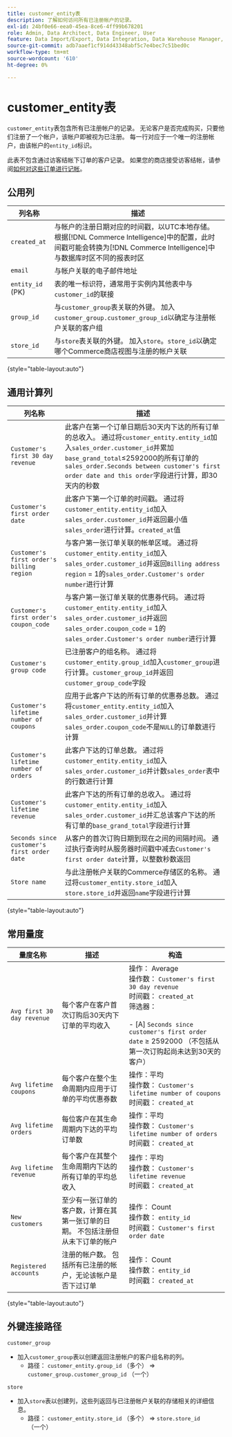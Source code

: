 ```yaml
---
title: customer_entity表
description: 了解如何访问所有已注册帐户的记录。
exl-id: 24bf0e66-eea0-45ea-8ce6-4ff99b678201
role: Admin, Data Architect, Data Engineer, User
feature: Data Import/Export, Data Integration, Data Warehouse Manager, Commerce Tables
source-git-commit: adb7aaef1cf914d43348abf5c7e4bec7c51bed0c
workflow-type: tm+mt
source-wordcount: '610'
ht-degree: 0%

---
```


# customer_entity表

`customer_entity`表包含所有已注册帐户的记录。 无论客户是否完成购买，只要他们注册了一个帐户，该帐户即被视为已注册。 每一行对应于一个唯一的注册帐户，由该帐户的`entity_id`标识。

此表不包含通过访客结帐下订单的客户记录。 如果您的商店接受访客结帐，请参阅[如何对这些订单进行记帐](../data-warehouse-mgr/guest-orders.md)。

## 公用列

| **列名称** | **描述** |
|---|---|
| `created_at` | 与帐户的注册日期对应的时间戳，以UTC本地存储。 根据[!DNL Commerce Intelligence]中的配置，此时间戳可能会转换为[!DNL Commerce Intelligence]中与数据库时区不同的报表时区 |
| `email` | 与帐户关联的电子邮件地址 |
| `entity_id` (PK) | 表的唯一标识符，通常用于实例内其他表中与`customer_id`的联接 |
| `group_id` | 与`customer_group`表关联的外键。 加入`customer_group.customer_group_id`以确定与注册帐户关联的客户组 |
| `store_id` | 与`store`表关联的外键。 加入`store`。`store_id`以确定哪个Commerce商店视图与注册的帐户关联 |

{style="table-layout:auto"}

## 通用计算列

| **列名称** | **描述** |
|---|---|
| `Customer's first 30 day revenue` | 此客户在第一个订单日期后30天内下达的所有订单的总收入。 通过将`customer_entity.entity_id`加入`sales_order.customer_id`并累加`base_grand_total`≤2592000的所有订单的`sales_order.Seconds between customer's first order date and this order`字段进行计算，即30天内的秒数 |
| `Customer's first order date` | 此客户下第一个订单的时间戳。 通过将`customer_entity.entity_id`加入`sales_order.customer_id`并返回最小值`sales_order`进行计算。`created_at`值 |
| `Customer's first order's billing region` | 与客户第一张订单关联的帐单区域。 通过将`customer_entity.entity_id`加入`sales_order.customer_id`并返回`Billing address region` = 1的`sales_order.Customer's order number`进行计算 |
| `Customer's first order's coupon_code` | 与客户第一张订单关联的优惠券代码。 通过将`customer_entity.entity_id`加入`sales_order.customer_id`并返回`sales_order.coupon_code` = 1的`sales_order.Customer's order number`进行计算 |
| `Customer's group code` | 已注册客户的组名称。 通过将`customer_entity.group_id`加入`customer_group`进行计算。`customer_group_id`并返回`customer_group_code`字段 |
| `Customer's lifetime number of coupons` | 应用于此客户下达的所有订单的优惠券总数。 通过将`customer_entity.entity_id`加入`sales_order.customer_id`并计算`sales_order.coupon_code`不是`NULL`的订单数进行计算 |
| `Customer's lifetime number of orders` | 此客户下达的订单总数。 通过将`customer_entity.entity_id`加入`sales_order.customer_id`并计数`sales_order`表中的行数进行计算 |
| `Customer's lifetime revenue` | 此客户下达的所有订单的总收入。 通过将`customer_entity.entity_id`加入`sales_order.customer_id`并汇总该客户下达的所有订单的`base_grand_total`字段进行计算 |
| `Seconds since customer's first order date` | 从客户的首次订购日期到现在之间的间隔时间。 通过执行查询时从服务器时间戳中减去`Customer's first order date`计算，以整数秒数返回 |
| `Store name` | 与此注册帐户关联的Commerce存储区的名称。 通过将`customer_entity.store_id`加入`store.store_id`并返回`name`字段进行计算 |

{style="table-layout:auto"}

## 常用量度

| **量度名称** | **描述** | **构造** |
|---|---|---|
| `Avg first 30 day revenue` | 每个客户在客户首次订购后30天内下订单的平均收入 | 操作： Average<br/>操作数： `Customer's first 30 day revenue`<br/>时间戳： `created_at`<br/>筛选器：<br/><br/>- \[A\] `Seconds since customer's first order date` ≥ 2592000 （不包括从第一次订购起尚未达到30天的客户） |
| `Avg lifetime coupons` | 每个客户在整个生命周期内应用于订单的平均优惠券数 | 操作：平均<br/>操作数： `Customer's lifetime number of coupons`<br/>时间戳： `created_at` |
| `Avg lifetime orders` | 每位客户在其生命周期内下达的平均订单数 | 操作：平均<br/>操作数： `Customer's lifetime number of orders`<br/>时间戳： `created_at` |
| `Avg lifetime revenue` | 每个客户在其整个生命周期内下达的所有订单的平均总收入 | 操作：平均<br/>操作数： `Customer's lifetime revenue`<br/>时间戳： `created_at` |
| `New customers` | 至少有一张订单的客户数，计算在其第一张订单的日期。 不包括注册但从未下订单的帐户 | 操作： Count<br/>操作数： `entity_id`<br/>时间戳： `Customer's first order date` |
| `Registered accounts` | 注册的帐户数。 包括所有已注册的帐户，无论该帐户是否下过订单 | 操作： Count<br/>操作数： `entity_id`<br/>时间戳： `created_at` |

{style="table-layout:auto"}

## 外键连接路径

`customer_group`

* 加入`customer_group`表以创建返回注册帐户的客户组名称的列。
   * 路径： `customer_entity.group_id` （多个） => `customer_group.customer_group_id` （一个）

`store`

* 加入`store`表以创建列，这些列返回与已注册帐户关联的存储相关的详细信息。
   * 路径： `customer_entity.store_id` （多个） => `store.store_id` （一个）
